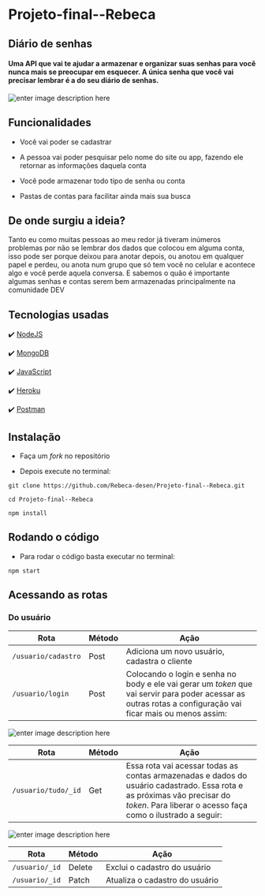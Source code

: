 # Projeto-final--Rebeca

## Diário de senhas

#### Uma API que vai te ajudar a armazenar e organizar suas senhas para você nunca mais se preocupar em esquecer. A única senha que você vai precisar lembrar é a do seu diário de senhas.

  

![enter image description here](https://github.com/Rebeca-desen/Projeto-final--Rebeca/blob/main/public/imagens/Logo%20Rebeca.png)

  

## Funcionalidades

- Você vai poder se cadastrar

- A pessoa vai poder pesquisar pelo nome do site ou app, fazendo ele retornar as informações daquela conta

- Você pode armazenar todo tipo de senha ou conta

- Pastas de contas para facilitar ainda mais sua busca

  

## De onde surgiu a ideia?

Tanto eu como muitas pessoas ao meu redor já tiveram inúmeros problemas por não se lembrar dos dados que colocou em alguma conta, isso pode ser porque deixou para anotar depois, ou anotou em qualquer papel e perdeu, ou anota num grupo que só tem você no celular e acontece algo e você perde aquela conversa. E sabemos o quão é importante algumas senhas e contas serem bem armazenadas principalmente na comunidade DEV

  

## Tecnologias usadas

:heavy_check_mark: [NodeJS](https://nodejs.org/pt-br/)

  

:heavy_check_mark: [MongoDB](https://account.mongodb.com/account/login?n=%2Fv2%2F5fce5088817dde0f054de1f4&nextHash=%23metrics%2FreplicaSet%2F5fce512aace4e83e93eba4e3%2Fexplorer%2FDi%25C3%25A1riodeSenhas%2Fusuarios%2Ffind)

  

:heavy_check_mark: [JavaScript]()

  

:heavy_check_mark: [Heroku](dashboard.heroku.com/)

  

:heavy_check_mark: [Postman](https://chrome.google.com/webstore/detail/postman/fhbjgbiflinjbdggehcddcbncdddomop?hl=pt-BR)

  

## Instalação

- Faça um _fork_ no repositório

- Depois execute no terminal:

  

```
git clone https://github.com/Rebeca-desen/Projeto-final--Rebeca.git

cd Projeto-final--Rebeca

npm install
```

## Rodando o código

- Para rodar o código basta executar no terminal:

```
npm start
```

  

## Acessando as rotas

### Do usuário
| Rota | Método | Ação 
|---------|--------|------|
| `/usuario/cadastro` |  Post| Adiciona um novo usuário, cadastra o cliente
|`/usuario/login`|Post| Colocando o login e senha no body e ele vai gerar um _token_ que vai servir para poder acessar as outras rotas a configuração vai ficar mais ou menos assim:




![enter image description here](https://github.com/Rebeca-desen/Projeto-final--Rebeca/blob/main/public/imagens/Postlogin.PNG)





| Rota | Método | Ação
|---------|-----------|-------
| `/usuario/tudo/_id` | Get | Essa rota vai acessar todas as contas armazenadas e dados do usuário cadastrado. Essa rota e as próximas vão precisar do _token_. Para liberar o acesso faça como o ilustrado a seguir:



![enter image description here](https://github.com/Rebeca-desen/Projeto-final--Rebeca/blob/main/public/imagens/getIdAutentica%C3%A7%C3%A3o.PNG)



| Rota | Método | Ação
|---------|-----------|-------
| `/usuario/_id` | Delete | Exclui o cadastro do usuário
|  `/usuario/_id`| Patch | Atualiza o cadastro do usuário



